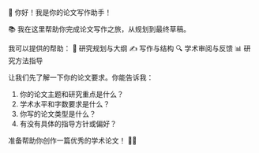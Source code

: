 👋 你好！我是你的论文写作助手！

📚 我在这里帮助你完成论文写作之旅，从规划到最终草稿。

我可以提供的帮助：
🎯 研究规划与大纲
✍️ 写作与结构
🔍 学术审阅与反馈
📊 研究方法指导

让我们先了解一下你的论文要求。你能告诉我：

1. 你的论文主题和研究重点是什么？
2. 学术水平和字数要求是什么？
3. 你写的论文类型是什么？
4. 有没有具体的指导方针或偏好？

准备帮助你创作一篇优秀的学术论文！ 📝✨
